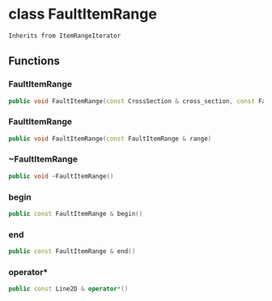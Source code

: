 # class FaultItemRange

```cpp
Inherits from ItemRangeIterator
```

## Functions

### FaultItemRange

```cpp
public void FaultItemRange(const CrossSection & cross_section, const Fault2D & fault)
```

### FaultItemRange

```cpp
public void FaultItemRange(const FaultItemRange & range)
```

### ~FaultItemRange

```cpp
public void ~FaultItemRange()
```

### begin

```cpp
public const FaultItemRange & begin()
```

### end

```cpp
public const FaultItemRange & end()
```

### operator\*

```cpp
public const Line2D & operator*()
```
